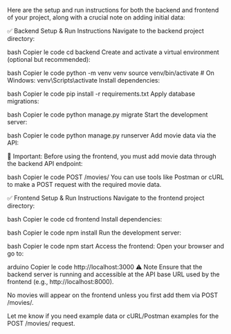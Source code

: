 Here are the setup and run instructions for both the backend and frontend of your project, along with a crucial note on adding initial data:

✅ Backend Setup & Run Instructions
Navigate to the backend project directory:

bash
Copier le code
cd backend
Create and activate a virtual environment (optional but recommended):

bash
Copier le code
python -m venv venv
source venv/bin/activate  # On Windows: venv\Scripts\activate
Install dependencies:

bash
Copier le code
pip install -r requirements.txt
Apply database migrations:

bash
Copier le code
python manage.py migrate
Start the development server:

bash
Copier le code
python manage.py runserver
Add movie data via the API:

🔴 Important: Before using the frontend, you must add movie data through the backend API endpoint:

bash
Copier le code
POST /movies/
You can use tools like Postman or cURL to make a POST request with the required movie data.

✅ Frontend Setup & Run Instructions
Navigate to the frontend project directory:

bash
Copier le code
cd frontend
Install dependencies:

bash
Copier le code
npm install
Run the development server:

bash
Copier le code
npm start
Access the frontend:
Open your browser and go to:

arduino
Copier le code
http://localhost:3000
⚠️ Note
Ensure that the backend server is running and accessible at the API base URL used by the frontend (e.g., http://localhost:8000).

No movies will appear on the frontend unless you first add them via POST /movies/.

Let me know if you need example data or cURL/Postman examples for the POST /movies/ request.
